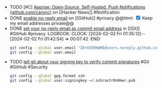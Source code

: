 - TODO [#C] [Apprise: Open-Source, Self-Hosted, Push Notifications (github.com/caronc)](https://news.ycombinator.com/item?id=39215732) on [[Hacker News]] #Notification
- DONE [enable no-reply email](https://github.com/settings/emails#backup_email_select_label) on [[GitHub]] #privacy
  @@html: <input type="checkbox" checked /> Keep my email addresses private@@
- DONE [set your no-reply email as commit email address](https://docs.github.com/account-and-profile/setting-up-and-managing-your-personal-account-on-github/managing-email-preferences/setting-your-commit-email-address#setting-your-commit-email-address-in-git) in [[Git]] #GitHub #privacy
  :LOGBOOK:
  CLOCK: [2024-02-02 Fri 01:35:12]--[2024-02-02 Fri 01:42:54] =>  00:07:42
  :END:
  ```bash
  git config --global user.email "ID+USERNAME@users.noreply.github.com"
  git config --global user.email
  ```
- TODO [tell git about your signing key to verify commit signatures](https://docs.github.com/en/authentication/managing-commit-signature-verification/telling-git-about-your-signing-key#telling-git-about-your-ssh-key) #Git #GitHub #Security
  ```bash
  git config --global gpg.format ssh
  git config --global user.signingkey ~/.ssh/astr0n0mer.pub
  ```